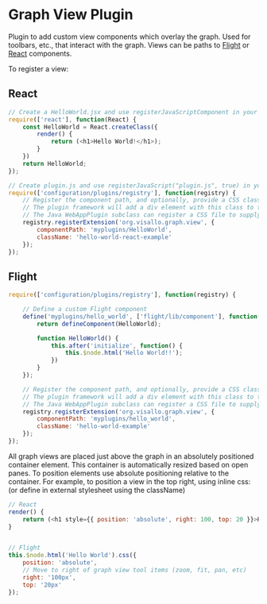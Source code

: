 Graph View Plugin
=================

Plugin to add custom view components which overlay the graph. Used for toolbars, etc., that interact with the graph.
Views can be paths to [Flight](https://github.com/flightjs/flight) or [React](https://facebook.github.io/react/) components.

To register a view:

## React
```js
// Create a HelloWorld.jsx and use registerJavaScriptComponent in your WebAppPlugin.
require(['react'], function(React) {
    const HelloWorld = React.createClass({
        render() {
            return (<h1>Hello World!</h1>);
        }
    })
    return HelloWorld;
});

// Create plugin.js and use registerJavaScript("plugin.js", true) in your WebAppPlugin
require(['configuration/plugins/registry'], function(registry) {
    // Register the component path, and optionally, provide a CSS class to ease styling
    // The plugin framework will add a div element with this class to the graph DOM.
    // The Java WebAppPlugin subclass can register a CSS file to supply styling for this element.
    registry.registerExtension('org.visallo.graph.view', {
        componentPath: 'myplugins/HelloWorld',
        className: 'hello-world-react-example'
    });
});
```

## Flight
```js
require(['configuration/plugins/registry'], function(registry) {

    // Define a custom Flight component
    define('myplugins/hello_world', ['flight/lib/component'], function(defineComponent) {
        return defineComponent(HelloWorld);

        function HelloWorld() {
            this.after('initialize', function() {
                this.$node.html('Hello World!!');
            })
        }
    });

    // Register the component path, and optionally, provide a CSS class to ease styling
    // The plugin framework will add a div element with this class to the graph DOM.
    // The Java WebAppPlugin subclass can register a CSS file to supply styling for this element.
    registry.registerExtension('org.visallo.graph.view', {
        componentPath: 'myplugins/hello_world',
        className: 'hello-world-example'
    });
});
```

All graph views are placed just above the graph in an absolutely positioned container element. This container is automatically resized based on open panes. To position elements use absolute positioning relative to the container. For example, to position a view in the top right, using inline css: (or define in external stylesheet using the className)

```js
// React
render() {
    return (<h1 style={{ position: 'absolute', right: 100, top: 20 }}>Hello World</h1>);
}


// Flight
this.$node.html('Hello World').css({
    position: 'absolute',
    // Move to right of graph view tool items (zoom, fit, pan, etc)
    right: '100px',
    top: '20px'
});
```

